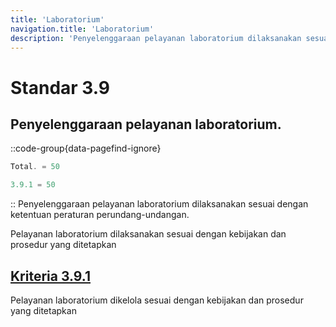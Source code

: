 ```yaml
---
title: 'Laboratorium'
navigation.title: 'Laboratorium'
description: 'Penyelenggaraan pelayanan laboratorium dilaksanakan sesuai dengan ketentuan peraturan perundang-undangan. Pelayanan laboratorium dilaksanakan sesuai dengan kebijakan dan prosedur yang ditetapkan '
---
```


# Standar 3.9
## Penyelenggaraan pelayanan laboratorium. 
::code-group{data-pagefind-ignore}
```js [Nilai]
Total. = 50
```
```js [Kriteria]
3.9.1 = 50
```
::
Penyelenggaraan pelayanan laboratorium dilaksanakan sesuai dengan ketentuan peraturan perundang-undangan. 

Pelayanan laboratorium dilaksanakan sesuai dengan kebijakan dan prosedur yang ditetapkan 

## [Kriteria 3.9.1](/docs/akred/pkm/3/9/1) 
Pelayanan laboratorium dikelola sesuai dengan kebijakan dan prosedur yang ditetapkan 


